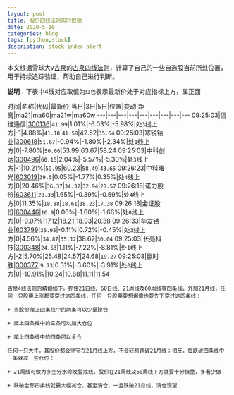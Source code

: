 ```yaml
---
layout: post
title: 股价四线法则实时数据
date: 2020-5-10
categories: blog
tags: [python,stock]
description: stock index alert
---
```



本文根据雪球大v[古泉](https://xueqiu.com/u/7148646888)的[古泉四线法则](https://xueqiu.com/7148646888/130498192)，计算了自己的一些自选股当前所处位置，用于持续追踪验证，帮助自己进行判断。

**说明**：下表中4线对应取值为`红色`表示最新价处于对应指标上方，属正面

时间|名称|代码|最新价|当日|3日|5日|位置|变动|距离|ma21|ma60|ma21w|ma60w
---|---|---|---|---|---|---|---|---
09:25:03|信维通信|[300136](https://xueqiu.com/S/SZ300136)|`41.99`|1.01%|-6.03%|-5.98%|处`3`线上方|-1|4.88%|`41.18`|`41.58`|42.52|`35.64`
09:25:03|寒锐钴业|[300618](https://xueqiu.com/S/SZ300618)|`51.67`|-0.94%|-1.80%|-2.34%|处`1`线上方|0|-7.80%|`50.06`|53.99|63.67|58.24
09:25:03|中科创达|[300496](https://xueqiu.com/S/SZ300496)|`60.15`|2.04%|-5.57%|-5.30%|处`3`线上方|-1|10.21%|`59.95`|60.23|`58.49`|`43.65`
09:26:23|中科曙光|[603019](https://xueqiu.com/S/SH603019)|`39.5`|0.05%|-1.77%|0.35%|处`4`线上方|0|20.46%|`36.37`|`34.32`|`32.94`|`28.57`
09:26:18|诺力股份|[603611](https://xueqiu.com/S/SH603611)|`20.33`|1.65%|-0.39%|-0.69%|处`4`线上方|0|11.35%|`18.88`|`18.61`|`18.23`|`17.38`
09:26:18|金证股份|[600446](https://xueqiu.com/S/SH600446)|`16.9`|0.06%|-1.60%|-1.66%|处`0`线上方|0|-9.07%|17.12|18.21|18.93|20.38
09:26:33|华友钴业|[603799](https://xueqiu.com/S/SH603799)|`35.95`|-0.11%|0.72%|-0.45%|处`3`线上方|0|4.56%|`34.87`|`35.12`|38.62|`30.04`
09:25:03|长亮科技|[300348](https://xueqiu.com/S/SZ300348)|`24.53`|1.11%|-7.22%|-8.81%|处`1`线上方|-2|5.70%|25.48|24.57|24.68|`19.27`
09:25:03|赢时胜|[300377](https://xueqiu.com/S/SZ300377)|`9.73`|0.31%|-3.60%|-3.91%|处`0`线上方|0|-10.91%|10.24|10.88|11.11|11.54

```
古泉4线法则的精髓如下。抓住21日线、60日线、21周线及60周线等四条线，外加21月线，任何一只股票上涨都要穿过这四条线，任何一只股票要想爆雷也要先下穿过这四条线：

+ 当股价爬上四条线中的两条可以少量建仓

+ 爬上四条线中的三条可以加大仓位

+ 爬上四条线中的四条可以全仓

任何一只大牛，其股价都会坚守在21月线上方，不会轻易跌破21月线；相反，每跌破四条线中一条就减一些仓位：

+ 21周线可做为多空分水岭及警戒线，股价在21周线及60周线下方就要十分慎重，多看少做

+ 跌破全部四条线就要大幅减仓，甚至清仓，一旦跌破21月线，清仓观望
```